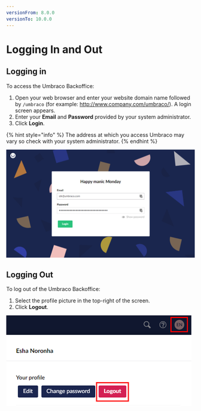 ```yaml
---
versionFrom: 8.0.0
versionTo: 10.0.0
---
```


# Logging In and Out

## Logging in

To access the Umbraco Backoffice:

1. Open your web browser and enter your website domain name followed by `/umbraco` (for example: http://www.company.com/umbraco/). A login screen appears.
2. Enter your **Email** and **Password** provided by your system administrator.
3. Click **Login**.

{% hint style="info" %}
The address at which you access Umbraco may vary so check with your system administrator.
{% endhint %}

![Login Screen](../../../../../11/umbraco-cms/tutorials/editors-manual/getting-started-with-umbraco/images/login8.png)

## Logging Out

To log out of the Umbraco Backoffice:

1. Select the profile picture in the top-right of the screen.
2. Click **Logout**.

![Logout Screen](../../../../../11/umbraco-cms/tutorials/editors-manual/getting-started-with-umbraco/images/logout-v9.png)
